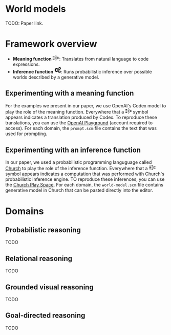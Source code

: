 # World models

TODO: Paper link.

# Framework overview

- **Meaning function** <img src="assets/nn_icon.png" width=20px>: Translates from natural language to code expressions.
- **Inference function** <img src="assets/cogs_icon.png" width=20px>: Runs probabilistic inference over possible worlds described by a generative model.

## Experimenting with a meaning function

For the examples we present in our paper, we use OpenAI's Codex model to play the role of the meaning function. Everywhere that a <img src="assets/nn_icon.png" width=20px> symbol appears indicates a translation produced by Codex. To reproduce these translations, you can use the [OpenAI Playground](https://platform.openai.com/playground) (account required to access). For each domain, the `prompt.scm` file contains the text that was used for prompting.

## Experimenting with an inference function

In our paper, we used a probabilistic programming languguage called [Church](https://v1.probmods.org) to play the role of the inference function. Everywhere that a <img src="assets/nn_icon.png" width=20px> symbol appears indicates a  computation that was performed with Church's probabilistic inference engine. TO reproduce these inferences, you can use the [Church Play Space](https://v1.probmods.org/play-space.html). For each domain, the `world-model.scm` file contains generative model in Church that can be pasted directly into the editor.

# Domains

## Probabilistic reasoning

TODO

## Relational reasoning

TODO

## Grounded visual reasoning

TODO

## Goal-directed reasoning

TODO